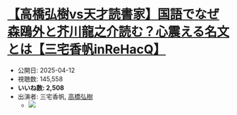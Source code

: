 # [【高橋弘樹vs天才読書家】国語でなぜ森鴎外と芥川龍之介読む？心震える名文とは【三宅香帆inReHacQ】](https://www.youtube.com/watch?v=XMCys46muUI)
-   公開日: 2025-04-12
-   視聴数: 145,558
-   **いいね数: 2,508**
-   出演者: 三宅香帆, [高橋弘樹](/rehacq_fan/people/高橋弘樹 "wikilink")
    - [![](https://img.youtube.com/vi/XMCys46muUI/hqdefault.jpg)](https://www.youtube.com/watch?v=XMCys46muUI)
